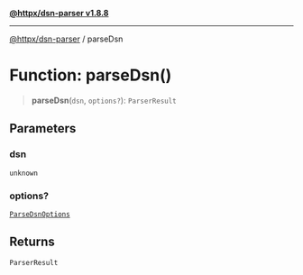 [**@httpx/dsn-parser v1.8.8**](../README.md)

***

[@httpx/dsn-parser](../README.md) / parseDsn

# Function: parseDsn()

> **parseDsn**(`dsn`, `options?`): `ParserResult`

## Parameters

### dsn

`unknown`

### options?

[`ParseDsnOptions`](../type-aliases/ParseDsnOptions.md)

## Returns

`ParserResult`
